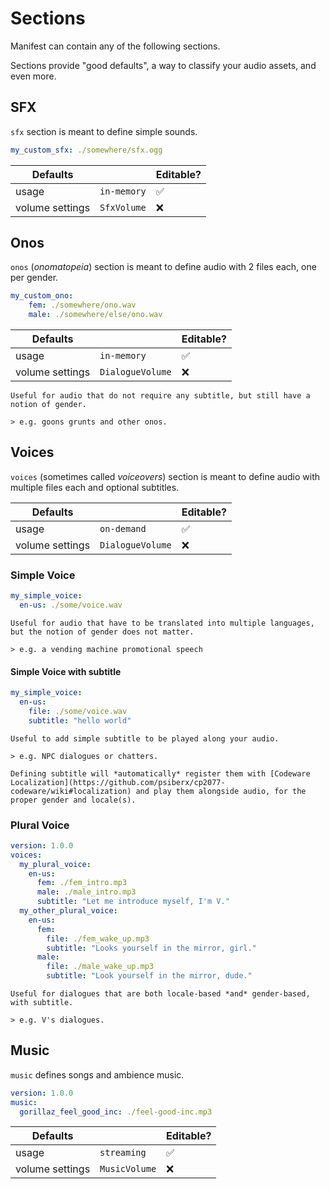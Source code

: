 # Sections

Manifest can contain any of the following sections.

Sections provide "good defaults", a way to classify your audio assets, and even more.

## SFX

`sfx` section is meant to define simple sounds.

```yml
my_custom_sfx: ./somewhere/sfx.ogg
```

| Defaults        |                  | Editable? |
|-----------------|------------------|-----------|
| usage           | `in-memory`      |✅         |
| volume settings | `SfxVolume`      |❌         |

## Onos

`onos` (*onomatopeia*) section is meant to define audio with 2 files each, one per gender.

```yml
my_custom_ono:
    fem: ./somewhere/ono.wav
    male: ./somewhere/else/ono.wav
```

| Defaults        |                  | Editable? |
|-----------------|------------------|-----------|
| usage           | `in-memory`      |✅         |
| volume settings | `DialogueVolume` |❌         |

```admonish info
Useful for audio that do not require any subtitle, but still have a notion of gender.

> e.g. goons grunts and other onos.
```

## Voices

`voices` (sometimes called *voiceovers*) section is meant to define audio with multiple files each and optional subtitles.

| Defaults        |                  | Editable? |
|-----------------|------------------|-----------|
| usage           | `on-demand`      |✅         |
| volume settings | `DialogueVolume` |❌         |

### Simple Voice

```yml
my_simple_voice:
  en-us: ./some/voice.wav
```

```admonish info
Useful for audio that have to be translated into multiple languages, but the notion of gender does not matter.

> e.g. a vending machine promotional speech
```

#### Simple Voice with subtitle

```yml
my_simple_voice:
  en-us:
    file: ./some/voice.wav
    subtitle: "hello world"
```

```admonish info
Useful to add simple subtitle to be played along your audio.

> e.g. NPC dialogues or chatters.
```

```admonish tip
Defining subtitle will *automatically* register them with [Codeware Localization](https://github.com/psiberx/cp2077-codeware/wiki#localization) and play them alongside audio, for the proper gender and locale(s).
```

### Plural Voice

```yml
version: 1.0.0
voices:
  my_plural_voice:
    en-us:
      fem: ./fem_intro.mp3
      male: ./male_intro.mp3
      subtitle: "Let me introduce myself, I'm V."
  my_other_plural_voice:
    en-us:
      fem:
        file: ./fem_wake_up.mp3
        subtitle: "Looks yourself in the mirror, girl."
      male:
        file: ./male_wake_up.mp3
        subtitle: "Look yourself in the mirror, dude."
```

```admonish info
Useful for dialogues that are both locale-based *and* gender-based, with subtitle.

> e.g. V's dialogues.
```

## Music

`music` defines songs and ambience music.

```yml
version: 1.0.0
music:
  gorillaz_feel_good_inc: ./feel-good-inc.mp3
```

| Defaults        |               | Editable? |
|-----------------|---------------|-----------|
| usage           | `streaming`   |✅         |
| volume settings | `MusicVolume` |❌         |
